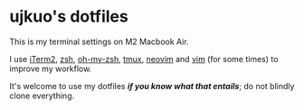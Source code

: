 # ujkuo's dotfiles

This is my terminal settings on M2 Macbook Air.

I use [iTerm2](https://iterm2.com), [zsh](https://www.zsh.org),
[oh-my-zsh](https://ohmyz.sh), [tmux](https://github.com/tmux/tmux/wiki),
[neovim](https://neovim.io) and
[vim](https://www.vim.org) (for some times) to improve my workflow.

It's welcome to use my dotfiles ***if you know what that entails***;
do not blindly clone everything.

